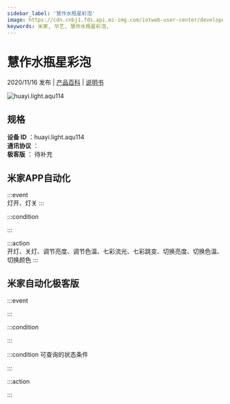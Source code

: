 ```yaml
---
sidebar_label: '慧作水瓶星彩泡'
image: https://cdn.cnbj1.fds.api.mi-img.com/iotweb-user-center/developer_16790476557231GJ5bF38.png?GalaxyAccessKeyId=AKVGLQWBOVIRQ3XLEW&Expires=9223372036854775807&Signature=CUPo+me9nZLz/XiEUKLavyhTheY=
keywords: 米家, 华艺, 慧作水瓶星彩泡, 
---
```

# 慧作水瓶星彩泡

2020/11/16 发布 | [产品百科](https://home.mi.com/webapp/content/baike/product/index.html?model=huayi.light.aqu114/) | [说明书](https://home.mi.com/views/introduction.html?model=huayi.light.aqu114&region=cn)

![huayi.light.aqu114](https://cdn.cnbj1.fds.api.mi-img.com/iotweb-user-center/developer_16790476557231GJ5bF38.png?GalaxyAccessKeyId=AKVGLQWBOVIRQ3XLEW&Expires=9223372036854775807&Signature=CUPo+me9nZLz/XiEUKLavyhTheY=)

## 规格  
> 
**设备 ID** ：huayi.light.aqu114  
**通讯协议** ：  
**极客版**  ： 待补充 


## 米家APP自动化  

:::event  
灯开、灯关
:::

:::condition  

:::

:::action   
开灯、关灯、调节亮度、调节色温、七彩流光、七彩跳变、切换亮度、切换色温、切换颜色
:::

## 米家自动化极客版  

:::event  

:::

:::condition  

:::

:::condition 可查询的状态条件  

:::

:::action  

:::

        
